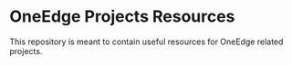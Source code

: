 # OneEdge Projects Resources

This repository is meant to contain useful resources for OneEdge related projects.



